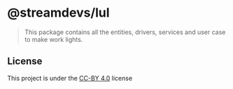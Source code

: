 # @streamdevs/lul

> This package contains all the entities, drivers, services and user case to make work lights.

## License

This project is under the [CC-BY 4.0](https://creativecommons.org/licenses/by/4.0/) license
